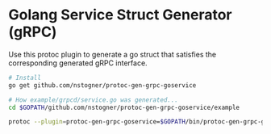 # Golang Service Struct Generator (gRPC)

Use this protoc plugin to generate a go struct that satisfies the corresponding generated gRPC interface.

```sh
# Install
go get github.com/nstogner/protoc-gen-grpc-goservice

# How example/grpcd/service.go was generated...
cd $GOPATH/github.com/nstogner/protoc-gen-grpc-goservice/example

protoc --plugin=protoc-gen-grpc-goservice=$GOPATH/bin/protoc-gen-grpc-goservice --grpc-goservice_out=./grpcd example.proto
```
